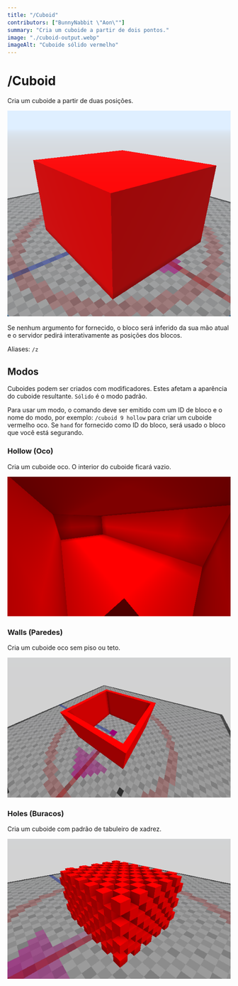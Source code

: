 ```yaml
---
title: "/Cuboid"
contributors: ["BunnyNabbit \"Aon\""]
summary: "Cria um cuboide a partir de dois pontos."
image: "./cuboid-output.webp"
imageAlt: "Cuboide sólido vermelho"
---
```


# /Cuboid

Cria um cuboide a partir de duas posições.

![Cuboide sólido vermelho](./cuboid-output.webp)

Se nenhum argumento for fornecido, o bloco será inferido da sua mão atual e o servidor pedirá interativamente as posições dos blocos.

Aliases: `/z`

## Modos

Cuboides podem ser criados com modificadores. Estes afetam a aparência do cuboide resultante. `Sólido` é o modo padrão.

Para usar um modo, o comando deve ser emitido com um ID de bloco e o nome do modo, por exemplo: `/cuboid 9 hollow` para criar um cuboide vermelho oco. Se `hand` for fornecido como ID do bloco, será usado o bloco que você está segurando.

### Hollow (Oco)

Cria um cuboide oco. O interior do cuboide ficará vazio.

![Cuboide oco vermelho](./cuboid-hollow.webp)

### Walls (Paredes)

Cria um cuboide oco sem piso ou teto.

![Paredes vermelhas](./cuboid-walls.webp)

### Holes (Buracos)

Cria um cuboide com padrão de tabuleiro de xadrez.

![Cuboide vermelho com buracos em padrão de tabuleiro de xadrez](./cuboid-holes.webp)
